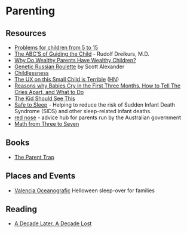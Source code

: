 # Parenting

## Resources

- [Problems for children from 5 to 15](https://www.imaginary.org/sites/default/files/taskbook_arnold_en_0.pdf)
- [The ABC’S of Guiding the Child](http://web.archive.org/web/20110725071610/http://www.carterandevans.com:80/portal/images/pdf/article70.pdf) - Rudolf Dreikurs, M.D.
- [Why Do Wealthy Parents Have Wealthy Children?](https://www.gwern.net/docs/genetics/heritable/2021-fagereng.pdf)
- [Genetic Russian Roulette](https://slatestarcodex.com/2013/11/19/genetic-russian-roulette/) by Scott Alexander
- [Childlessness](https://www.gurus.org/doug-muder/articles/childlessness/)
- [The UX on this Small Child is Terrible](https://www.mcsweeneys.net/articles/the-ux-on-this-small-child-is-terrible) ([HN](https://news.ycombinator.com/item?id=29798712))
- [Reasons why Babies Cry in the First Three Months, How to Tell The Cries Apart, and What to Do](https://probablydance.com/2022/02/19/reasons-why-babies-cry-in-the-first-three-months-how-to-tell-them-apart-and-what-to-do/)
- [The Kid Should See This](https://thekidshouldseethis.com)
- [Safe to Sleep](https://safetosleep.nichd.nih.gov) - Helping to reduce the risk of Sudden Infant Death Syndrome (SIDS) and other sleep-related infant deaths.
- [red nose](https://rednose.org.au) - advice hub for parents run by the Australian government
- [Math from Three to Seven](https://sites.icmc.usp.br/sasha_a/zvonkin-e.pdf)

## Books

- [The Parent Trap](https://mitpress.mit.edu/books/parent-trap)

## Places and Events

- [Valencia Oceanografic](https://www.oceanografic.org/en/) Helloween sleep-over for families

## Reading

- [A Decade Later, A Decade Lost](https://meyerweb.com/eric/thoughts/2024/06/07/a-decade-later-a-decade-lost/)
